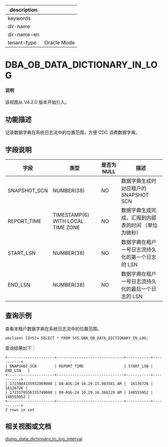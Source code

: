 |description||
|---|---|
|keywords||
|dir-name||
|dir-name-en||
|tenant-type|Oracle Mode|

# DBA_OB_DATA_DICTIONARY_IN_LOG

<main id="notice" type='explain'>
<h4>说明</h4>
<p>该视图从 V4.2.0 版本开始引入。</p>
</main>

## 功能描述

记录数据字典在系统日志流中的位置范围，方便 CDC 消费数据字典。

## 字段说明

| **字段** | **类型** | **是否为 NULL** | **描述** |
| --- | --- | --- | --- |
| SNAPSHOT_SCN | NUMBER(38) | NO | 数据字典生成时对应租户的 SNAPSHOT SCN |
| REPORT_TIME | TIMESTAMP(6) WITH LOCAL TIME ZONE | NO |  数据字典生成完成，汇报到内部表的时间  （单位为微秒） |
| START_LSN | NUMBER(38) | NO | 数据字典在租户一号日志流持久化的第一个日志的 LSN |
| END_LSN | NUMBER(38) | NO | 数据字典在租户一号日志流持久化的最后一个日志的 LSN |

## 查询示例

查看本租户数据字典在系统日志流中的位置范围。

```shell
obclient [SYS]> SELECT * FROM SYS.DBA_OB_DATA_DICTIONARY_IN_LOG;
```

查询结果如下：

```shell
+---------------------+------------------------------+-----------+-----------+
| SNAPSHOT_SCN        | REPORT_TIME                  | START_LSN | END_LSN   |
+---------------------+------------------------------+-----------+-----------+
| 1723084155932969000 | 08-AUG-24 10.29.15.983581 AM |  16136726 |  16136726 |
| 1723170556335749000 | 09-AUG-24 10.29.16.366229 AM | 148555952 | 148555952 |
+---------------------+------------------------------+-----------+-----------+
2 rows in set
```

## 相关视图或文档

[dump_data_dictionary_to_log_interval](../../../800.configuration-items-and-system-variables/100.system-configuration-items/400.tenant-level-configuration-items/2300.dump_data_dictionary_to_log_interval.md)
